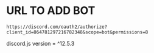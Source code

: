 # URL TO ADD BOT

```
https://discord.com/oauth2/authorize?client_id=864781297216782348&scope=bot&permissions=8
```

discord.js version = ^12.5.3
